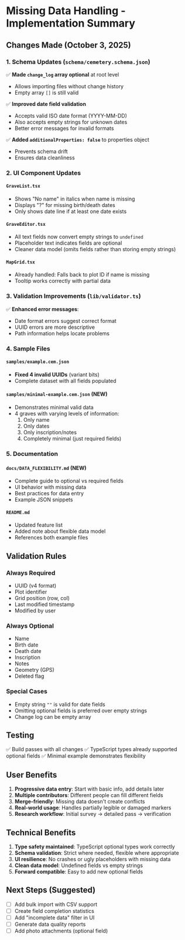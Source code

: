 # Missing Data Handling - Implementation Summary

## Changes Made (October 3, 2025)

### 1. Schema Updates (`schema/cemetery.schema.json`)

✅ **Made `change_log` array optional** at root level
- Allows importing files without change history
- Empty array `[]` is still valid

✅ **Improved date field validation**
- Accepts valid ISO date format (YYYY-MM-DD)
- Also accepts empty strings for unknown dates
- Better error messages for invalid formats

✅ **Added `additionalProperties: false`** to properties object
- Prevents schema drift
- Ensures data cleanliness

### 2. UI Component Updates

#### `GraveList.tsx`
- Shows "No name" in italics when name is missing
- Displays "?" for missing birth/death dates
- Only shows date line if at least one date exists

#### `GraveEditor.tsx`
- All text fields now convert empty strings to `undefined`
- Placeholder text indicates fields are optional
- Cleaner data model (omits fields rather than storing empty strings)

#### `MapGrid.tsx`
- Already handled: Falls back to plot ID if name is missing
- Tooltip works correctly with partial data

### 3. Validation Improvements (`lib/validator.ts`)

✅ **Enhanced error messages**:
- Date format errors suggest correct format
- UUID errors are more descriptive
- Path information helps locate problems

### 4. Sample Files

#### `samples/example.cem.json`
- **Fixed 4 invalid UUIDs** (variant bits)
- Complete dataset with all fields populated

#### `samples/minimal-example.cem.json` (NEW)
- Demonstrates minimal valid data
- 4 graves with varying levels of information:
  1. Only name
  2. Only dates
  3. Only inscription/notes  
  4. Completely minimal (just required fields)

### 5. Documentation

#### `docs/DATA_FLEXIBILITY.md` (NEW)
- Complete guide to optional vs required fields
- UI behavior with missing data
- Best practices for data entry
- Example JSON snippets

#### `README.md`
- Updated feature list
- Added note about flexible data model
- References both example files

## Validation Rules

### Always Required
- UUID (v4 format)
- Plot identifier
- Grid position (row, col)
- Last modified timestamp
- Modified by user

### Always Optional
- Name
- Birth date
- Death date
- Inscription
- Notes
- Geometry (GPS)
- Deleted flag

### Special Cases
- Empty string `""` is valid for date fields
- Omitting optional fields is preferred over empty strings
- Change log can be empty array

## Testing

✅ Build passes with all changes
✅ TypeScript types already supported optional fields
✅ Minimal example demonstrates flexibility

## User Benefits

1. **Progressive data entry**: Start with basic info, add details later
2. **Multiple contributors**: Different people can fill different fields
3. **Merge-friendly**: Missing data doesn't create conflicts
4. **Real-world usage**: Handles partially legible or damaged markers
5. **Research workflow**: Initial survey → detailed pass → verification

## Technical Benefits

1. **Type safety maintained**: TypeScript optional types work correctly
2. **Schema validation**: Strict where needed, flexible where appropriate
3. **UI resilience**: No crashes or ugly placeholders with missing data
4. **Clean data model**: Undefined fields vs empty strings
5. **Forward compatible**: Easy to add new optional fields

## Next Steps (Suggested)

- [ ] Add bulk import with CSV support
- [ ] Create field completion statistics
- [ ] Add "incomplete data" filter in UI
- [ ] Generate data quality reports
- [ ] Add photo attachments (optional field)
